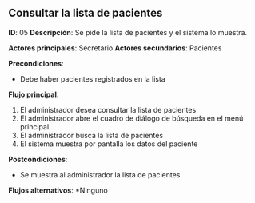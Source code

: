 ## Consultar la lista de pacientes

**ID**: 05
**Descripción**: Se pide la lista de pacientes y el sistema lo muestra.

**Actores principales**: Secretario
**Actores secundarios**: Pacientes

**Precondiciones**:
* Debe haber pacientes registrados en la lista

**Flujo principal**:
1. El administrador desea consultar la lista de pacientes
2. El administrador abre el cuadro de diálogo de búsqueda en el menú principal
3. El administrador busca la lista de pacientes
4. El sistema muestra por pantalla los datos del paciente

**Postcondiciones**:

* Se muestra al administrador la lista de pacientes

**Flujos alternativos**:
*Ninguno
